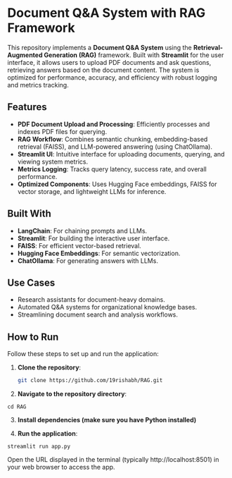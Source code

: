 # Document Q&A System with RAG Framework

This repository implements a **Document Q&A System** using the **Retrieval-Augmented Generation (RAG)** framework. Built with **Streamlit** for the user interface, it allows users to upload PDF documents and ask questions, retrieving answers based on the document content. The system is optimized for performance, accuracy, and efficiency with robust logging and metrics tracking.

## Features
- **PDF Document Upload and Processing**: Efficiently processes and indexes PDF files for querying.
- **RAG Workflow**: Combines semantic chunking, embedding-based retrieval (FAISS), and LLM-powered answering (using ChatOllama).
- **Streamlit UI**: Intuitive interface for uploading documents, querying, and viewing system metrics.
- **Metrics Logging**: Tracks query latency, success rate, and overall performance.
- **Optimized Components**: Uses Hugging Face embeddings, FAISS for vector storage, and lightweight LLMs for inference.

## Built With
- **LangChain**: For chaining prompts and LLMs.
- **Streamlit**: For building the interactive user interface.
- **FAISS**: For efficient vector-based retrieval.
- **Hugging Face Embeddings**: For semantic vectorization.
- **ChatOllama**: For generating answers with LLMs.

## Use Cases
- Research assistants for document-heavy domains.
- Automated Q&A systems for organizational knowledge bases.
- Streamlining document search and analysis workflows.

## How to Run
Follow these steps to set up and run the application:

1. **Clone the repository**:
   ```bash
   git clone https://github.com/19rishabh/RAG.git
   
2. **Navigate to the repository directory**:
```
cd RAG
```

3. **Install dependencies (make sure you have Python installed)**

4. **Run the application**:
```
streamlit run app.py
```

Open the URL displayed in the terminal (typically http://localhost:8501) in your web browser to access the app.
